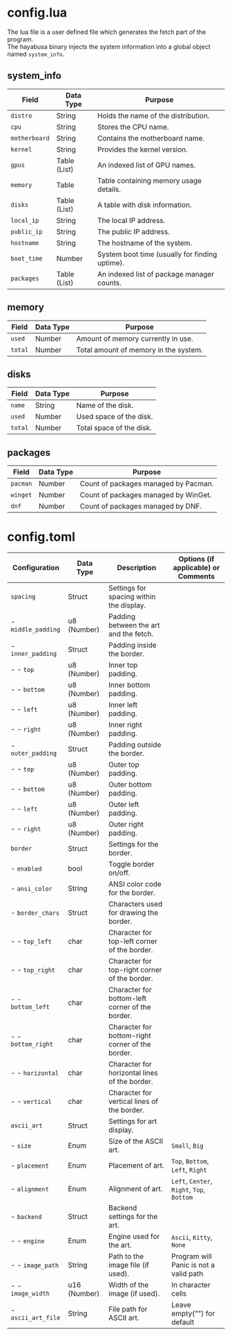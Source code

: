 # config.lua

The lua file is a user defined file which generates the fetch part of the program.\
The hayabusa binary injects the system information into a global object named `system_info`.

## system_info
| Field         | Data Type    | Purpose                                        |
|---------------|--------------|------------------------------------------------|
| `distro`      | String       | Holds the name of the distribution.            |
| `cpu`         | String       | Stores the CPU name.                           |
| `motherboard` | String       | Contains the motherboard name.                 |
| `kernel`      | String       | Provides the kernel version.                   |
| `gpus`        | Table (List) | An indexed list of GPU names.                  |
| `memory`      | Table        | Table containing memory usage details.         |
| `disks`       | Table (List) | A table with disk information.                 |
| `local_ip`    | String       | The local IP address.                          |
| `public_ip`   | String       | The public IP address.                         |
| `hostname`    | String       | The hostname of the system.                    |
| `boot_time`   | Number       | System boot time (usually for finding uptime). |
| `packages`    | Table (List) | An indexed list of package manager counts.     |

## memory
| Field   | Data Type | Purpose                               |
|---------|-----------|---------------------------------------|
| `used`  | Number    | Amount of memory currently in use.    |
| `total` | Number    | Total amount of memory in the system. |

## disks
| Field   | Data Type | Purpose                  |
|---------|-----------|--------------------------|
| `name`  | String    | Name of the disk.        |
| `used`  | Number    | Used space of the disk.  |
| `total` | Number    | Total space of the disk. |

## packages
| Field    | Data Type | Purpose                              |
|----------|-----------|--------------------------------------|
| `pacman` | Number    | Count of packages managed by Pacman. |
| `winget` | Number    | Count of packages managed by WinGet. |
| `dnf`    | Number    | Count of packages managed by DNF.    |

# config.toml

| Configuration      | Data Type    | Description                                      | Options (if applicable) or Comments        |
|--------------------|--------------|--------------------------------------------------|--------------------------------------------|
| `spacing`          | Struct       | Settings for spacing within the display.         |                                            |
| - `middle_padding` | u8 (Number)  | Padding between the art and the fetch.           |                                            |
| - `inner_padding`  | Struct       | Padding inside the border.                       |                                            |
| - - `top`          | u8 (Number)  | Inner top padding.                               |                                            |
| - - `bottom`       | u8 (Number)  | Inner bottom padding.                            |                                            |
| - - `left`         | u8 (Number)  | Inner left padding.                              |                                            |
| - - `right`        | u8 (Number)  | Inner right padding.                             |                                            |
| - `outer_padding`  | Struct       | Padding outside the border.                      |                                            |
| - - `top`          | u8 (Number)  | Outer top padding.                               |                                            |
| - - `bottom`       | u8 (Number)  | Outer bottom padding.                            |                                            |
| - - `left`         | u8 (Number)  | Outer left padding.                              |                                            |
| - - `right`        | u8 (Number)  | Outer right padding.                             |                                            |
| `border`           | Struct       | Settings for the border.                         |                                            |
| - `enabled`        | bool         | Toggle border on/off.                            |                                            |
| - `ansi_color`     | String       | ANSI color code for the border.                  |                                            |
| - `border_chars`   | Struct       | Characters used for drawing the border.          |                                            |
| - - `top_left`     | char         | Character for top-left corner of the border.     |                                            |
| - - `top_right`    | char         | Character for top-right corner of the border.    |                                            |
| - - `bottom_left`  | char         | Character for bottom-left corner of the border.  |                                            |
| - - `bottom_right` | char         | Character for bottom-right corner of the border. |                                            |
| - - `horizontal`   | char         | Character for horizontal lines of the border.    |                                            |
| - - `vertical`     | char         | Character for vertical lines of the border.      |                                            |
| `ascii_art`        | Struct       | Settings for art display.                        |                                            |
| - `size`           | Enum         | Size of the ASCII art.                           | `Small`, `Big`                             |
| - `placement`      | Enum         | Placement of art.                                | `Top`, `Bottom`, `Left`, `Right`           |
| - `alignment`      | Enum         | Alignment of art.                                | `Left`, `Center`, `Right`, `Top`, `Bottom` |
| - `backend`        | Struct       | Backend settings for the art.                    |                                            |
| - - `engine`       | Enum         | Engine used for the art.                         | `Ascii`, `Kitty`, `None`                   |
| - - `image_path`   | String       | Path to the image file (if used).                | Program will Panic is not a valid path     |
| - - `image_width`  | u16 (Number) | Width of the image (if used).                    | In character cells                         |
| - `ascii_art_file` | String       | File path for ASCII art.                         | Leave empty("") for default                |
